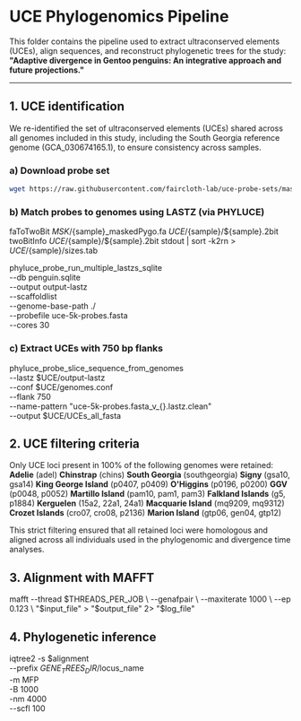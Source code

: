 # UCE Phylogenomics Pipeline

This folder contains the pipeline used to extract ultraconserved elements (UCEs), align sequences, and reconstruct phylogenetic trees for the study:  
**"Adaptive divergence in Gentoo penguins: An integrative approach and future projections."**

---

## 1. UCE identification

We re-identified the set of ultraconserved elements (UCEs) shared across all genomes included in this study, including the South Georgia reference genome (GCA_030674165.1), to ensure consistency across samples.

### a) Download probe set
```bash
wget https://raw.githubusercontent.com/faircloth-lab/uce-probe-sets/master/uce-5k-probe-set/uce-5k-probes.fasta
```

### b) Match probes to genomes using LASTZ (via PHYLUCE)
faToTwoBit $MSK/${sample}_maskedPygo.fa $UCE/${sample}/${sample}.2bit
twoBitInfo $UCE/${sample}/${sample}.2bit stdout | sort -k2rn > $UCE/${sample}/sizes.tab

phyluce_probe_run_multiple_lastzs_sqlite \
    --db penguin.sqlite \
    --output output-lastz \
    --scaffoldlist <samples> \
    --genome-base-path ./ \
    --probefile uce-5k-probes.fasta \
    --cores 30

### c) Extract UCEs with 750 bp flanks
phyluce_probe_slice_sequence_from_genomes \
    --lastz $UCE/output-lastz \
    --conf $UCE/genomes.conf \
    --flank 750 \
    --name-pattern "uce-5k-probes.fasta_v_{}.lastz.clean" \
    --output $UCE/UCEs_all_fasta


## 2. UCE filtering criteria
Only UCE loci present in 100% of the following genomes were retained:
**Adelie** (adel)
**Chinstrap** (chins)
**South Georgia** (southgeorgia)
**Signy** (gsa10, gsa14)
**King George Island** (p0407, p0409)
**O'Higgins** (p0196, p0200)
**GGV** (p0048, p0052)
**Martillo Island** (pam10, pam1, pam3)
**Falkland Islands** (g5, p1884)
**Kerguelen** (15a2, 22a1, 24a1)
**Macquarie Island** (mq9209, mq9312)
**Crozet Islands** (cro07, cro08, p2136)
**Marion Island** (gtp06, gen04, gtp12)

This strict filtering ensured that all retained loci were homologous and aligned across all individuals used in the phylogenomic and divergence time analyses.

## 3. Alignment with MAFFT
mafft --thread $THREADS_PER_JOB \
      --genafpair \
      --maxiterate 1000 \
      --ep 0.123 \
      "$input_file" > "$output_file" 2> "$log_file"

## 4. Phylogenetic inference
iqtree2 -s $alignment \
        --prefix $GENE_TREES_DIR/$locus_name \
        -m MFP \
        -B 1000 \
        -nm 4000 \
        --scfl 100
